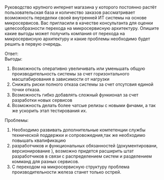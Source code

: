 Руководство крупного интернет магазина у которого постоянно растёт пользовательская база и количество заказов рассматривает возможность переделки своей внутренней ИТ системы на основе микросервисов.
Вас пригласили в качестве консультанта для оценки целесообразности перехода на микросервисную архитектуру.
Опишите какие выгоды может получить компания от перехода на микросервисную архитектуру и какие проблемы необходимо будет решить в первую очередь.

Ответ:
<br>Выгоды:
1. Возможность оперативно увеличивать или уменьшать общую производительность системы за счет горизонтального масштабирования в зависимости от нагрузки 
2. Снижать риски полного отказа системы за счет отсутсвия единой точки отказа. 
3. Возможность гибко добавлять сложный функионал за счет разработки новых сервисов
4. Возможность делать более чатсые релизы с новыми фичами, а так же ускорить этап тестирования их.
   
Проблемы:
1. Необходимо развивать дополнительные компетенции службы технической поддержки и сопровожедния,так же необходимо повышать квалификацию 
2. разработчиков и функциональных обязанностей (документировани, версионирование ), 
   возможно придется расширить штат разработчиков в связи с распределением систем и разделением комманд для разных сервисов.
3. С переходом на микросервисную структуру проблема производительности железа станет только острей.
